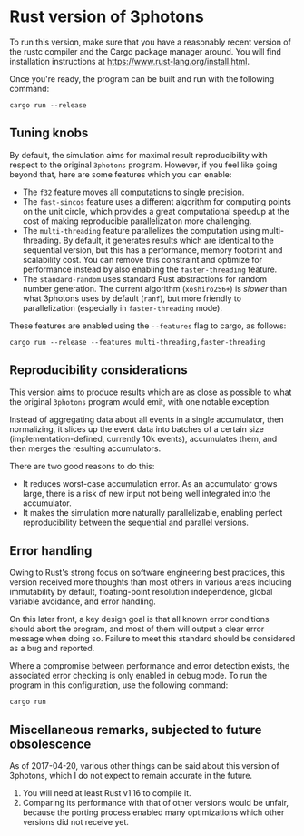 # Rust version of 3photons

To run this version, make sure that you have a reasonably recent version of the
rustc compiler and the Cargo package manager around. You will find installation
instructions at <https://www.rust-lang.org/install.html>.

Once you're ready, the program can be built and run with the following command:

    cargo run --release


## Tuning knobs

By default, the simulation aims for maximal result reproducibility with respect
to the original `3photons` program. However, if you feel like going beyond that,
here are some features which you can enable:

- The `f32` feature moves all computations to single precision.
- The `fast-sincos` feature uses a different algorithm for computing points on
  the unit circle, which provides a great computational speedup at the cost of
  making reproducible parallelization more challenging.
- The `multi-threading` feature parallelizes the computation using multi-
  threading. By default, it generates results which are identical to the
  sequential version, but this has a performance, memory footprint and
  scalability cost. You can remove this constraint and optimize for performance
  instead by also enabling the `faster-threading` feature.
- The `standard-random` uses standard Rust abstractions for random number
  generation. The current algorithm (`xoshiro256+`) is _slower_ than what
  3photons uses by default (`ranf`), but more friendly to parallelization
  (especially in `faster-threading` mode).

These features are enabled using the `--features` flag to cargo, as follows:

    cargo run --release --features multi-threading,faster-threading


## Reproducibility considerations

This version aims to produce results which are as close as possible to what the
original `3photons` program would emit, with one notable exception.

Instead of aggregating data about all events in a single accumulator, then
normalizing, it slices up the event data into batches of a certain size
(implementation-defined, currently 10k events), accumulates them, and then
merges the resulting accumulators.

There are two good reasons to do this:

- It reduces worst-case accumulation error. As an accumulator grows large, there
  is a risk of new input not being well integrated into the accumulator.
- It makes the simulation more naturally parallelizable, enabling perfect
  reproducibility between the sequential and parallel versions.


## Error handling

Owing to Rust's strong focus on software engineering best practices, this
version received more thoughts than most others in various areas including
immutability by default, floating-point resolution independence, global variable
avoidance, and error handling.

On this later front, a key design goal is that all known error conditions should
abort the program, and most of them will output a clear error message when doing
so. Failure to meet this standard should be considered as a bug and reported.

Where a compromise between performance and error detection exists, the
associated error checking is only enabled in debug mode. To run the program
in this configuration, use the following command:

    cargo run


## Miscellaneous remarks, subjected to future obsolescence

As of 2017-04-20, various other things can be said about this version of
3photons, which I do not expect to remain accurate in the future.

1. You will need at least Rust v1.16 to compile it.
2. Comparing its performance with that of other versions would be unfair,
   because the porting process enabled many optimizations which other versions
   did not receive yet.

